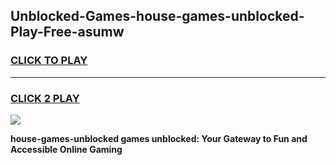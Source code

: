 
## Unblocked-Games-house-games-unblocked-Play-Free-asumw
<h3>
<a href="https://premium76.site?title=house-games-unblocked&ref=09A">CLICK TO PLAY</a></h3>
<hr>

<h3>
<a href="https://premium76.site?title=house-games-unblocked&ref=09A">CLICK 2 PLAY</a>
  
</h3>

<a href="https://premium76.site?title=house-games-unblocked&ref=09A"><img src="https://clearcache.store/games.png"></a>


**house-games-unblocked games unblocked: Your Gateway to Fun and Accessible Online Gaming**
